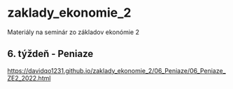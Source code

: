# zaklady_ekonomie_2
Materiály na seminár zo základov ekonómie 2

## 6. týždeň - Peniaze
https://davidqo1231.github.io/zaklady_ekonomie_2/06_Peniaze/06_Peniaze_ZE2_2022.html  